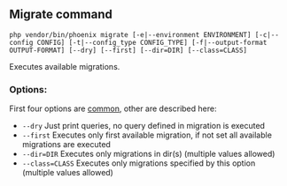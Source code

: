 ## Migrate command
`php vendor/bin/phoenix migrate [-e|--environment ENVIRONMENT] [-c|--config CONFIG] [-t|--config_type CONFIG_TYPE] [-f|--output-format OUTPUT-FORMAT] [--dry] [--first] [--dir=DIR] [--class=CLASS]`

Executes available migrations.

### Options:
First four options are [common](commands.md), other are described here:
- `--dry` Just print queries, no query defined in migration is executed
- `--first` Executes only first available migration, if not set all available migrations are executed
- `--dir=DIR` Executes only migrations in dir(s) (multiple values allowed)
- `--class=CLASS` Executes only migrations specified by this option (multiple values allowed)
